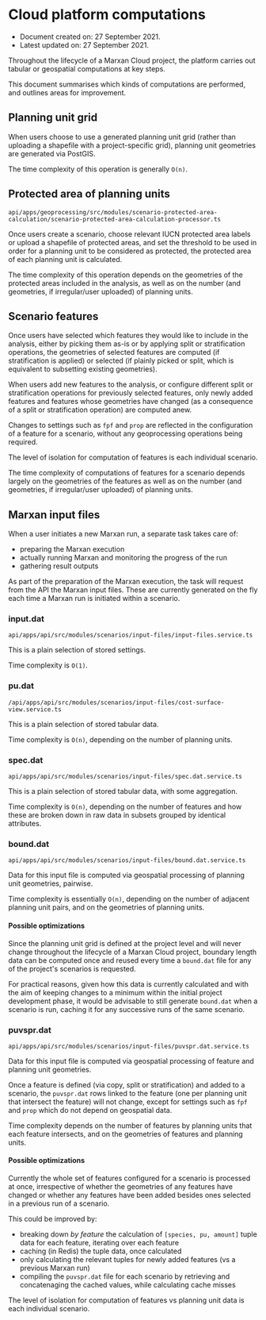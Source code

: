 # Cloud platform computations

- Document created on: 27 September 2021.
- Latest updated on: 27 September 2021.

Throughout the lifecycle of a Marxan Cloud project, the platform carries out
tabular or geospatial computations at key steps.

This document summarises which kinds of computations are performed, and outlines
areas for improvement.

## Planning unit grid

When users choose to use a generated planning unit grid (rather than uploading a
shapefile with a project-specific grid), planning unit geometries are generated
via PostGIS.

The time complexity of this operation is generally `O(n)`.

## Protected area of planning units

`api/apps/geoprocessing/src/modules/scenario-protected-area-calculation/scenario-protected-area-calculation-processor.ts`

Once users create a scenario, choose relevant IUCN protected area labels or
upload a shapefile of protected areas, and set the threshold to be used in order
for a planning unit to be considered as protected, the protected area of each
planning unit is calculated.

The time complexity of this operation depends on the geometries of the protected
areas included in the analysis, as well as on the number (and geometries, if
irregular/user uploaded) of planning units.

## Scenario features

Once users have selected which features they would like to include in the
analysis, either by picking them as-is or by applying split or stratification
operations, the geometries of selected features are computed (if stratification
is applied) or selected (if plainly picked or split, which is equivalent to
subsetting existing geometries).

When users add new features to the analysis, or configure different split or
stratification operations for previously selected features, only newly added
features and features whose geometries have changed (as a consequence of a split
or stratification operation) are computed anew.

Changes to settings such as `fpf` and `prop` are reflected in the configuration
of a feature for a scenario, without any geoprocessing operations being
required.

The level of isolation for computation of features is each individual scenario.

The time complexity of computations of features for a scenario depends largely
on the geometries of the features as well as on the number (and geometries, if
irregular/user uploaded) of planning units.

## Marxan input files

When a user initiates a new Marxan run, a separate task takes care of:

* preparing the Marxan execution
* actually running Marxan and monitoring the progress of the run
* gathering result outputs

As part of the preparation of the Marxan execution, the task will request from
the API the Marxan input files. These are currently generated on the fly each
time a Marxan run is initiated within a scenario.

### input.dat

`api/apps/api/src/modules/scenarios/input-files/input-files.service.ts`

This is a plain selection of stored settings.

Time complexity is `O(1)`.

### pu.dat

`/api/apps/api/src/modules/scenarios/input-files/cost-surface-view.service.ts`

This is a plain selection of stored tabular data.

Time complexity is `O(n)`, depending on the number of planning units.

### spec.dat

`api/apps/api/src/modules/scenarios/input-files/spec.dat.service.ts`

This is a plain selection of stored tabular data, with some aggregation.

Time complexity is `O(n)`, depending on the number of features and how these are
broken down in raw data in subsets grouped by identical attributes.

### bound.dat

`api/apps/api/src/modules/scenarios/input-files/bound.dat.service.ts`

Data for this input file is computed via geospatial processing of planning unit
geometries, pairwise.

Time complexity is essentially `O(n)`, depending on the number of adjacent
planning unit pairs, and on the geometries of planning units.

#### Possible optimizations

Since the planning unit grid is defined at the project level and will never
change throughout the lifecycle of a Marxan Cloud project, boundary length data
can be computed once and reused every time a `bound.dat` file for any of the
project's scenarios is requested.

For practical reasons, given how this data is currently calculated and with the
aim of keeping changes to a minimum within the initial project development
phase, it would be advisable to still generate `bound.dat` when a scenario is
run, caching it for any successive runs of the same scenario.

### puvspr.dat

`api/apps/api/src/modules/scenarios/input-files/puvspr.dat.service.ts`

Data for this input file is computed via geospatial processing of feature and
planning unit geometries.

Once a feature is defined (via copy, split or stratification) and added to a
scenario, the `puvspr.dat` rows linked to the feature (one per planning unit
that intersect the feature) will not change, except for settings such as `fpf`
and `prop` which do not depend on geospatial data.

Time complexity depends on the number of features by planning units that each
feature intersects, and on the geometries of features and planning units.

#### Possible optimizations

Currently the whole set of features configured for a scenario is processed at
once, irrespective of whether the geometries of any features have changed or
whether any features have been added besides ones selected in a previous run of
a scenario.

This could be improved by:

- breaking down *by feature* the calculation of `[species, pu, amount]` tuple
  data for each feature, iterating over each feature
- caching (in Redis) the tuple data, once calculated
- only calculating the relevant tuples for newly added features (vs a previous
  Marxan run)
- compiling the `puvspr.dat` file for each scenario by retrieving and
  concatenaging the cached values, while calculating cache misses

The level of isolation for computation of features vs planning unit data is each
individual scenario.
